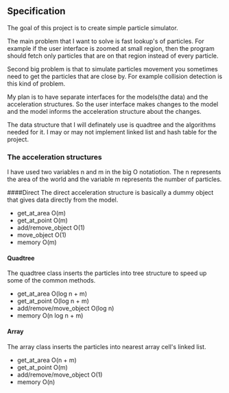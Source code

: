 ## Specification

The goal of this project is to create simple particle simulator.

The main problem that I want to solve is fast lookup's of particles. For example if the user interface is zoomed at small region, then the program should fetch only particles that are on that region instead of every particle.

Second big problem is that to simulate particles movement you sometimes need to get the particles that are close by. For example collision detection is this kind of problem.

My plan is to have separate interfaces for the models(the data) and the acceleration structures. So the user interface makes changes to the model and the model informs the acceleration structure about the changes.

The data structure that I will definately use is quadtree and the algorithms needed for it. I may or may not implement linked list and hash table for the project.

### The acceleration structures
I have used two variables n and m in the big O notatiotion. The n represents the area of the world and the variable m represents the number of particles.

####Direct
The direct acceleration structure is basically a dummy object that gives data directly from the model.

 * get\_at\_area O(m)
 * get\_at\_point O(m)
 * add/remove\_object O(1)
 * move\_object O(1)
 * memory O(m)

#### Quadtree
The quadtree class inserts the particles into tree structure to speed up some of the common methods.

 * get\_at\_area O(log n + m)
 * get\_at\_point O(log n + m)
 * add/remove/move\_object O(log n)
 * memory O(n log n + m)

#### Array
The array class inserts the particles into nearest array cell's linked list.

 * get\_at\_area O(n + m)
 * get\_at\_point O(m)
 * add/remove/move\_object O(1)
 * memory O(n)
